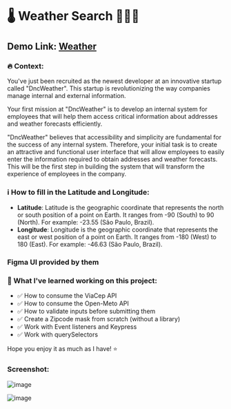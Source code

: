 # 🌡️ Weather Search 👨🏻‍💻

## Demo Link: [Weather](https://main--weatherth.netlify.app/)

### 🔥 Context:
You've just been recruited as the newest developer at an innovative startup called "DncWeather". This startup is revolutionizing the way companies manage internal and external information.

Your first mission at "DncWeather" is to develop an internal system for employees that will help them access critical information about addresses and weather forecasts efficiently.

"DncWeather" believes that accessibility and simplicity are fundamental for the success of any internal system. Therefore, your initial task is to create an attractive and functional user interface that will allow employees to easily enter the information required to obtain addresses and weather forecasts. This will be the first step in building the system that will transform the experience of employees in the company.

### ℹ️ How to fill in the Latitude and Longitude:
- **Latitude**: Latitude is the geographic coordinate that represents the north or south position of a point on Earth. It ranges from -90 (South) to 90 (North). For example: -23.55 (São Paulo, Brazil).
- **Longitude**: Longitude is the geographic coordinate that represents the east or west position of a point on Earth. It ranges from -180 (West) to 180 (East). For example: -46.63 (São Paulo, Brazil).

### Figma UI provided by them

### 🧠 What I've learned working on this project:
- ✅ How to consume the ViaCep API
- ✅ How to consume the Open-Meto API
- ✅ How to validate inputs before submitting them
- ✅ Create a Zipcode mask from scratch (without a library)
- ✅ Work with Event listeners and Keypress
- ✅ Work with querySelectors

Hope you enjoy it as much as I have! ⭐

### Screenshot:
![image](https://github.com/thiagomorais16/pageWeather/assets/118579263/e85102f5-f82a-4689-8c4c-b97d8db5d6f8)

![image](https://github.com/thiagomorais16/pageWeather/assets/118579263/32095ce3-4fde-4f4d-aadd-48f339c4524e)

